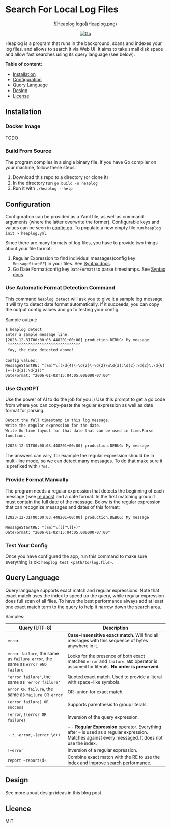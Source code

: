 # Search For Local Log Files

<div style="text-align:center;">
![Heaplog logo](Heaplog.png)

[![Go](https://github.com/lezhnev74/heaplog/actions/workflows/go.yml/badge.svg)](https://github.com/lezhnev74/heaplog/actions/workflows/go.yml)
</div>
Heaplog is a program that runs in the background, scans and indexes your log files, and allows to search it via Web UI.
It aims to take small disk space and allow fast searches using its query language (see below).

**Table of content:**

- [Installation](#installation)
- [Configuration](#configuration)
- [Query Language](#query-language)
- [Design](#design)
- [License](#licence)

## Installation

### Docker Image

TODO

### Build From Source

The program compiles in a single binary file. If you have Go compiler on your machine, follow these steps:

1. Download this repo to a directory (or clone it)
2. In the directory run `go build -o heaplog`
3. Run it with `./heaplog --help`

## Configuration

Configuration can be provided as a Yaml file, as well as command arguments (where the latter overwrite the former).
Configurable keys and values can be seen in [config.go](https://github.com/lezhnev74/heaplog/ui/config.go).
To populate a new empty file run `heaplog init > heaplog.yml`.

Since there are many formats of log files, you have to provide two things about your file format:

1. Regular Expression to find individual messages(config key `MessageStartRE`) in your files.
   See [Syntax docs](https://github.com/google/re2/wiki/Syntax).
2. Go Date Format(config key `DateFormat`) to parse timestamps. See [Syntax docs](https://go.dev/src/time/format.go).

### Use Automatic Format Detection Command

This command `heaplog detect` will ask you to give it a sample log message. It will try to detect date format
automatically.
If it succeeds, you can copy the output config values and go to testing your config.

Sample output:

```
$ heaplog detect
Enter a sample message line:
[2023-12-31T00:00:03.448201+00:00] production.DEBUG: My message
 ^^^^^^^^^^^^^^^^^^^^^^^^^^^^^^^^
 Yay, the date detected above!

Config values:
MessageStartRE: "(?m)^\[(\d{4}\-\d{2}\-\d{2}\w\d{2}:\d{2}:\d{2}\.\d{6}[+-]\d{2}:\d{2})"
DateFormat: "2006-01-02T15:04:05.000000-07:00"
```

### Use ChatGPT

Use the power of AI to do the job for you :) Use this prompt to get a go code from where you can copy-paste the regular
expression as well as date format for parsing.

```
Detect the full timestamp in this log message. 
Write the regular expression for the date.
Write Go time layout for that date that can be used in time.Parse function.

[2023-12-31T00:00:03.448201+00:00] production.DEBUG: My message
```

The answers can vary, for example the regular expression should be in multi-line mode, so we can detect many messages.
To do that make sure it is prefixed with `(?m)`.

### Provide Format Manually

The program needs a regular expression that detects the beginning of each message (
see [re docs](https://pkg.go.dev/regexp/syntax)) and a date format.
In the first matching group it must contain the full date of the message.
Below is the regular expression that can recognize messages and dates of this format:

```
[2023-12-31T00:00:03.448201+00:00] production.DEBUG: My message

MessageStartRE: "(?m)^\[([^\]]+)"
DateFormat: "2006-01-02T15:04:05.000000-07:00"
```

### Test Your Config

Once you have configured the app, run this command to make sure everything is ok:
`heaplog test <path/to/log.file>`.

## Query Language

Query language supports exact match and regular expressions. Note that exact match uses the index to speed up the query,
while regular expression does full scan of all files. To have the best performance always add at least one exact match
term
to the query to help it narrow down the search area.

Samples:

| Query (UTF-8)                                                                 | Description                                                                                                                                             |
|-------------------------------------------------------------------------------|---------------------------------------------------------------------------------------------------------------------------------------------------------|
| `error`                                                                       | **Case-insensitive exact match**. Will find all messages with this sequence of bytes anywhere in it.                                                    |
| `error failure`, the same as `failure error`, the same as `error AND failure` | Looks for the presence of both exact matches `error` and `failure`. `AND` operator is assumed for literals. **No order is preserved.**                  |
| `"error failure"`, the same as `'error failure'`                              | Quoted exact match. Used to provide a literal with space-like symbols.                                                                                  |
| `error OR failure`, the same as `failure OR error`                            | OR-union for exact match.                                                                                                                               |
| `(error failure) OR success`                                                  | Supports parenthesis to group literals.                                                                                                                 |
| `!error`, `!(error OR failure)`                                               | Inversion of the query expression.                                                                                                                      |
| `~.*`, `~error`, `~(error \d+)`                                               | `~` - **Regular Expression** operator. Everything after `~` is used as a regular expression. Matches against every messaged. It does not use the index. |
| `!~error`                                                                     | Inversion of a regular expression.                                                                                                                      |
| `report ~report\d+`                                                           | Combine exact match with the RE to use the index and improve search performance.                                                                        |

## Design

See more about design ideas in this blog post.

## Licence

MIT